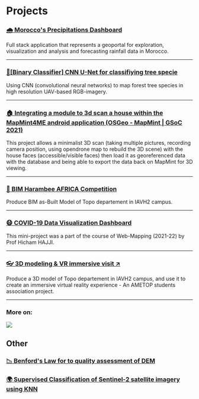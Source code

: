 # Projects

### [🌧️ Morocco's Precipitations Dashboard](projects/precip-morocco.md)

Full stack application that represents a geoportal for exploration, visualization and analysis and forecasting rainfall data in Morocco.

---

### [🌳[Binary Classifier] CNN U-Net for classifiying tree specie](projects/binary-tree-classifier.md)

Using CNN (convolutional neural networks) to map forest tree species in high resolution UAV-based RGB-imagery.

---

### [🏠 Integrating a module to 3d scan a house within the MapMint4ME android application (OSGeo - MapMint | GSoC 2021)](projects/gsoc-21.md)

This project allows a minimalist 3D scan (taking multiple pictures, recording camera position, using opendrone map to rebuild the 3D scene) with the house faces (accessible/visible faces) then load it as georeferenced data with the database and being able to export the data back on MapMint for 3D viewing.

---

### [🏢 BIM Harambee AFRICA Competition](projects/bim-harambee-africa.md)

Produce BIM as-Built Model of Topo departement in IAVH2 campus.

---

### [😷 COVID-19 Data Visualization Dashboard](projects/covid-19-vis.md)

This mini-project was a part of the course of Web-Mapping (2021-22) by Prof Hicham HAJJI.

---

### <a href="https://ametop.ma/21eme-edition/" target="_blank">👓 3D modeling & VR immersive visit ↗</a>

Produce a 3D model of Topo departement in IAVH2 campus, and use it to create an immersive virtual reality experience - An AMETOP students association project.

---

### More on:

<a href="https://www.github.com/ayoubft" target="_blank"><img src="https://img.shields.io/badge/GitHub-100000?style=for-the-badge&logo=github&logoColor=white"/></a>

## Other

### [📉 Benford's Law for to quality assessment of DEM](projects/benford-law.md)

### [🌍 Supervised Classification of Sentinel-2 satellite imagery using KNN](projects/superv-classif-s2.md)

